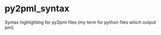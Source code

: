 py2pml_syntax
=============

Syntax highlighting for py2pml files (my term for python files which output pml)

